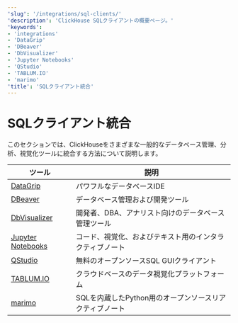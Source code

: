 ```yaml
---
'slug': '/integrations/sql-clients/'
'description': 'ClickHouse SQLクライアントの概要ページ。'
'keywords':
- 'integrations'
- 'DataGrip'
- 'DBeaver'
- 'DbVisualizer'
- 'Jupyter Notebooks'
- 'QStudio'
- 'TABLUM.IO'
- 'marimo'
'title': 'SQLクライアント統合'
---
```





# SQLクライアント統合

このセクションでは、ClickHouseをさまざまな一般的なデータベース管理、分析、視覚化ツールに統合する方法について説明します。

| ツール                                                | 説明                                                       |
|-----------------------------------------------------|-----------------------------------------------------------|
| [DataGrip](/integrations/datagrip)                  | パワフルなデータベースIDE                                 |
| [DBeaver](/integrations/dbeaver)                    | データベース管理および開発ツール                          |
| [DbVisualizer](/integrations/dbvisualizer)          | 開発者、DBA、アナリスト向けのデータベース管理ツール      |
| [Jupyter Notebooks](/integrations/jupysql)          | コード、視覚化、およびテキスト用のインタラクティブノート  |
| [QStudio](/integrations/qstudio)                    | 無料のオープンソースSQL GUIクライアント                  |
| [TABLUM.IO](/integrations/tablumio)                 | クラウドベースのデータ視覚化プラットフォーム              |
| [marimo](/integrations/marimo)                      | SQLを内蔵したPython用のオープンソースリアクティブノート  |
